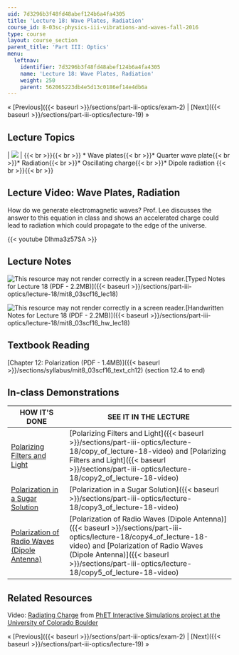 ```yaml
---
uid: 7d3296b3f48fd48abef124b6a4fa4305
title: 'Lecture 18: Wave Plates, Radiation'
course_id: 8-03sc-physics-iii-vibrations-and-waves-fall-2016
type: course
layout: course_section
parent_title: 'Part III: Optics'
menu:
  leftnav:
    identifier: 7d3296b3f48fd48abef124b6a4fa4305
    name: 'Lecture 18: Wave Plates, Radiation'
    weight: 250
    parent: 562065223db4e5d13c0186ef14e4db6a
---
```


« [Previous]({{< baseurl >}}/sections/part-iii-optics/exam-2) | [Next]({{< baseurl >}}/sections/part-iii-optics/lecture-19) »

Lecture Topics
--------------

| ![](https://open-learning-course-data-production.s3.amazonaws.com/8-03sc-physics-iii-vibrations-and-waves-fall-2016/43a0c77ffebf5435c8a8ecf0661d3f16_L18.jpg) |  {{< br >}}{{< br >}} *   Wave plates{{< br >}}*   Quarter wave plate{{< br >}}*   Radiation{{< br >}}*   Oscillating charge{{< br >}}*   Dipole radiation {{< br >}}{{< br >}}  

Lecture Video: Wave Plates, Radiation
-------------------------------------

How do we generate electromagnetic waves? Prof. Lee discusses the answer to this equation in class and shows an accelerated charge could lead to radiation which could propagate to the edge of the universe.

{{< youtube Dlhma3z57SA >}}

Lecture Notes
-------------

![This resource may not render correctly in a screen reader.](/images/inacessible.gif)[Typed Notes for Lecture 18 (PDF - 2.2MB)]({{< baseurl >}}/sections/part-iii-optics/lecture-18/mit8_03scf16_lec18)

![This resource may not render correctly in a screen reader.](/images/inacessible.gif)[Handwritten Notes for Lecture 18 (PDF - 2.2MB)]({{< baseurl >}}/sections/part-iii-optics/lecture-18/mit8_03scf16_hw_lec18)

Textbook Reading
----------------

[Chapter 12: Polarization (PDF - 1.4MB)]({{< baseurl >}}/sections/syllabus/mit8_03scf16_text_ch12) (section 12.4 to end) 

In-class Demonstrations
-----------------------

| HOW IT'S DONE | SEE IT IN THE LECTURE |
| --- | --- |
| [Polarizing Filters and Light](http://tsgphysics.mit.edu/front/?page=demo.php&letnum=T%201&show=0) | [Polarizing Filters and Light]({{< baseurl >}}/sections/part-iii-optics/lecture-18/copy_of_lecture-18-video) and [Polarizing Filters and Light]({{< baseurl >}}/sections/part-iii-optics/lecture-18/copy2_of_lecture-18-video) |
| [Polarization in a Sugar Solution](http://tsgphysics.mit.edu/front/?page=demo.php&letnum=T%208&show=0) | [Polarization in a Sugar Solution]({{< baseurl >}}/sections/part-iii-optics/lecture-18/copy3_of_lecture-18-video) |
| [Polarization of Radio Waves (Dipole Antenna)](http://tsgphysics.mit.edu/front/?page=demo.php&letnum=T%2012&show=0) | [Polarization of Radio Waves (Dipole Antenna)]({{< baseurl >}}/sections/part-iii-optics/lecture-18/copy4_of_lecture-18-video) and [Polarization of Radio Waves (Dipole Antenna)]({{< baseurl >}}/sections/part-iii-optics/lecture-18/copy5_of_lecture-18-video) 

Related Resources
-----------------

Video: [Radiating Charge](https://phet.colorado.edu/en/simulation/legacy/radiating-charge) from [PhET Interactive Simulations project at the University of Colorado Boulder](https://phet.colorado.edu/)

« [Previous]({{< baseurl >}}/sections/part-iii-optics/exam-2) | [Next]({{< baseurl >}}/sections/part-iii-optics/lecture-19) »